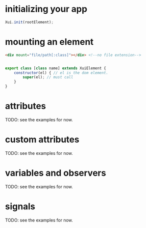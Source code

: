 # initializing your app

```js
Xui.init(rootElement);
```

# mounting an element

```html
<div mount="file/path[:class]"></div> <!--no file extension-->
```

```js

export class [class name] extends XuiElement {
    constructor(el) { // el is the dom element.
        super(el); // must call
    }
}

```

# attributes

TODO: see the examples for now.

# custom attributes

TODO: see the examples for now.

# variables and observers

TODO: see the examples for now.

# signals

TODO: see the examples for now.

